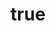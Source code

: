 ---
title: {
	'ru': 'Зимняя сказка',
	'en': 'A winter fairy tale',
}
# dateStart: 2020
dateEnd: 2015
images: ['зимная_сказка.jpg']
extra: {
	'ru': 'бумага, восковые мелки, акварель',
	'en': 'paper, wax crayons, watercolour',
}
size: 'A3'
display: false
# text: ''
---